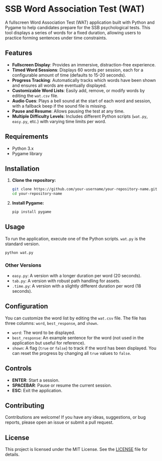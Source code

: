 # SSB Word Association Test (WAT)

A fullscreen Word Association Test (WAT) application built with Python and Pygame to help candidates prepare for the SSB psychological tests. This tool displays a series of words for a fixed duration, allowing users to practice forming sentences under time constraints.

## Features

- **Fullscreen Display**: Provides an immersive, distraction-free experience.
- **Timed Word Sessions**: Displays 60 words per session, each for a configurable amount of time (defaults to 15-20 seconds).
- **Progress Tracking**: Automatically tracks which words have been shown and ensures all words are eventually displayed.
- **Customizable Word Lists**: Easily add, remove, or modify words by editing the `wat.csv` file.
- **Audio Cues**: Plays a bell sound at the start of each word and session, with a fallback beep if the sound file is missing.
- **Pause and Resume**: Allows pausing the test at any time.
- **Multiple Difficulty Levels**: Includes different Python scripts (`wat.py`, `easy.py`, etc.) with varying time limits per word.

## Requirements

- Python 3.x
- Pygame library

## Installation

1.  **Clone the repository:**
    ```bash
    git clone https://github.com/your-username/your-repository-name.git
    cd your-repository-name
    ```

2.  **Install Pygame:**
    ```bash
    pip install pygame
    ```

## Usage

To run the application, execute one of the Python scripts. `wat.py` is the standard version.

```bash
python wat.py
```

### Other Versions

-   `easy.py`: A version with a longer duration per word (20 seconds).
-   `tab.py`: A version with robust path handling for assets.
-   `.time.py`: A version with a slightly different duration per word (18 seconds).

## Configuration

You can customize the word list by editing the `wat.csv` file. The file has three columns: `word`, `best_response`, and `shown`.

-   `word`: The word to be displayed.
-   `best_response`: An example sentence for the word (not used in the application but useful for reference).
-   `shown`: A flag (`true` or `false`) to track if the word has been displayed. You can reset the progress by changing all `true` values to `false`.

## Controls

-   **ENTER**: Start a session.
-   **SPACEBAR**: Pause or resume the current session.
-   **ESC**: Exit the application.

## Contributing

Contributions are welcome! If you have any ideas, suggestions, or bug reports, please open an issue or submit a pull request.

## License

This project is licensed under the MIT License. See the [LICENSE](LICENSE) file for details.
